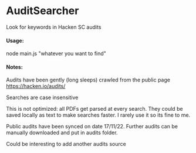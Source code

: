 # AuditSearcher
Look for keywords in Hacken SC audits

#### Usage:
node main.js "whatever you want to find"


#### Notes:
Audits have been gently (long sleeps) crawled from the public page https://hacken.io/audits/

Searches are case insensitive

This is not optimized: all PDFs get parsed at every search. They could be saved locally as text to make searches faster. I rarely use it so its fine to me.

Public audits have been synced on date 17/11/22. Further audits can be manually downloaded and put in audits folder.

Could be interesting to add another audits source

